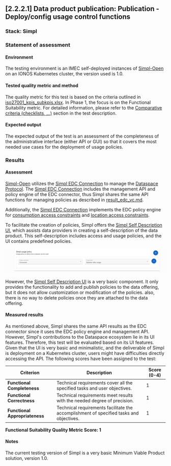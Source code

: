 ## [2.2.2.1] Data product publication: Publication - Deploy/config usage control functions
### Stack: Simpl

### Statement of assessment
#### Environment

The testing environment is an IMEC self-deployed instances of [Simpl-Open](https://code.europa.eu/simpl/simpl-open) on
an IONOS Kubernetes cluster, the version used is 1.0.

#### Tested quality metric and method

The quality metric for this test is based on the criteria outlined in [iso27001_kpis_subkpis.xlsx](../../../../../design_decisions/background_info/iso27001_kpis_subkpis.xlsx). In Phase 1,
the focus is on the Functional Suitability metric. For detailed information, please refer to the [Comparative criteria (checklists, ...)](./test.md#comparative-criteria-checklists-) section in the test description.

#### Expected output

The expected output of the test is an assessment of the completeness of the administrative interface (either API or GUI) so that it covers the most needed use cases for the deployment of usage policies.

### Results
#### Assessment
[Simpl-Open](https://code.europa.eu/simpl/simpl-open) utilizes the [Simpl EDC Connection](https://code.europa.eu/simpl/simpl-open/development/gaia-x-edc/simpl-edc) to manage the [Dataspace Protocol](https://docs.internationaldataspaces.org/ids-knowledgebase/dataspace-protocol). The [Simpl EDC Connection](https://code.europa.eu/simpl/simpl-open/development/gaia-x-edc/simpl-edc) includes the management API and policy engine of the EDC connector, 
thus Simpl shares the same API functions for managing policies as described in [result_edc_vc.md](result_edc_vc.md). 

Additionally, the [Simpl EDC Connection](https://code.europa.eu/simpl/simpl-open/development/gaia-x-edc/simpl-edc) implements the EDC policy engine for [consumption access constraints](https://code.europa.eu/simpl/simpl-open/development/gaia-x-edc/simpl-edc/-/blob/main/src/main/java/eu/europa/ec/simpl/ConsumptionConstraintFunction.java?ref_type=heads) and [location access constraints](https://code.europa.eu/simpl/simpl-open/development/gaia-x-edc/simpl-edc/-/blob/main/src/main/java/eu/europa/ec/simpl/LocationConstraintFunction.java?ref_type=heads).

To facilitate the creation of policies, Simpl offers the [Simpl Self Description UI](https://code.europa.eu/simpl/simpl-open/development/gaia-x-edc/simpl-sd-ui), which assists data providers in creating a self-description of the data product. This self-description includes access and usage policies, and the UI contains predefined policies.

![Simpl_usage_policy.png](images/Simpl_usage_policy.png)

However, the [Simpl Self Description UI](https://code.europa.eu/simpl/simpl-open/development/gaia-x-edc/simpl-sd-ui) is a very basic component. 
It only provides the functionality to add and publish policies to the data offering, but it does not allow customization or modification of the policies. 
also, there is no way to delete policies once they are attached to the data offering.

#### Measured results
As mentioned above, Simpl shares the same API results as the EDC connector since it uses the EDC policy engine and management API.
However, Simpl's contributions to the Dataspace ecosystem lie in its UI features.
Therefore, this test will be evaluated based on its UI features.
Given that the UI is very basic and minimalistic, and the deliverable of Simpl is deployment on a Kubernetes cluster, users might have difficulties directly accessing the API.
The following scores have been assigned to the test:

| **Criterion**                | **Description**                                                                                     | **Score (0-4)** |
|------------------------------|-----------------------------------------------------------------------------------------------------|-----------------|
| **Functional Completeness**   | Technical requirements cover all the specified tasks and user objectives.                          | 1               |
| **Functional Correctness**    | Technical requirements meet results with the needed degree of precision.                           | 1               |
| **Functional Appropriateness**| Technical requirements facilitate the accomplishment of specified tasks and objectives.            | 1               |

**Functional Suitability Quality Metric Score: 1**

#### Notes

The current testing version of Simpl is a very basic Minimum Viable Product solution, version 1.0.   



   
